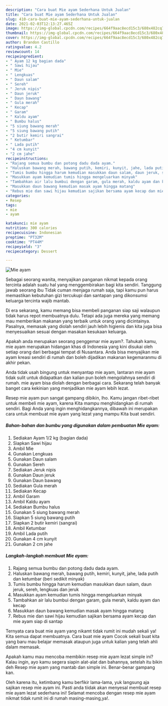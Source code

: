 ```yaml
---
description: "Cara buat Mie ayam Sederhana Untuk Jualan"
title: "Cara buat Mie ayam Sederhana Untuk Jualan"
slug: 410-cara-buat-mie-ayam-sederhana-untuk-jualan
date: 2021-02-03T12:13:27.465Z
image: https://img-global.cpcdn.com/recipes/664f9aac8ecd15c3/680x482cq70/mie-ayam-foto-resep-utama.jpg
thumbnail: https://img-global.cpcdn.com/recipes/664f9aac8ecd15c3/680x482cq70/mie-ayam-foto-resep-utama.jpg
cover: https://img-global.cpcdn.com/recipes/664f9aac8ecd15c3/680x482cq70/mie-ayam-foto-resep-utama.jpg
author: Brandon Castillo
ratingvalue: 4.2
reviewcount: 14
recipeingredient:
- " Ayam 12 kg bagian dada"
- " Sawi hijau"
- " Mie"
- " Lengkuas"
- " Daun salam"
- " Sereh"
- " Jeruk nipis"
- " Daun jeruk"
- " Daun bawang"
- " Gula merah"
- " Kecap"
- " Garam"
- " Kaldu ayam"
- " Bumbu halus"
- "5 siung bawang merah"
- "5 siung bawang putih"
- "2 butir kemiri sangrai"
- " Ketumbar"
- " Lada putih"
- "4 cm kunyit"
- "2 cm jahe"
recipeinstructions:
- "Rajang semua bumbu dan potong dadu dada ayam."
- "Haluskan bawang merah, bawang putih, kemiri, kunyit, jahe, lada putih dan ketumbar (beri sedikit minyak)"
- "Tumis bumbu hingga harum kemudian masukkan daun salam, daun jeruk, sereh, lengkuas dan jeruk"
- "Masukkan ayam kemudian tumis hingga mengeluarkan minyak"
- "Tambahkan air lalu bumbui dengan garam, gula merah, kaldu ayam dan kecap"
- "Masukkan daun bawang kemudian masak ayam hingga matang"
- "Rebus mie dan sawi hijau kemudian sajikan bersama ayam kecap dan mie ayam siap di santap"
categories:
- Resep
tags:
- mie
- ayam

katakunci: mie ayam 
nutrition: 300 calories
recipecuisine: Indonesian
preptime: "PT32M"
cooktime: "PT44M"
recipeyield: "3"
recipecategory: Dessert

---
```



![Mie ayam](https://img-global.cpcdn.com/recipes/664f9aac8ecd15c3/680x482cq70/mie-ayam-foto-resep-utama.jpg)

Sebagai seorang wanita, menyajikan panganan nikmat kepada orang tercinta adalah suatu hal yang menggembirakan bagi kita sendiri. Tanggung jawab seorang ibu Tidak cuman menjaga rumah saja, tapi kamu pun harus memastikan kebutuhan gizi tercukupi dan santapan yang dikonsumsi keluarga tercinta wajib mantab.

Di era  sekarang, kamu memang bisa membeli panganan siap saji walaupun tidak harus repot membuatnya dulu. Tetapi ada juga mereka yang memang mau memberikan makanan yang terbaik untuk orang yang dicintainya. Pasalnya, memasak yang diolah sendiri jauh lebih higienis dan kita juga bisa menyesuaikan sesuai dengan masakan kesukaan keluarga. 



Apakah anda merupakan seorang penggemar mie ayam?. Tahukah kamu, mie ayam merupakan hidangan khas di Indonesia yang kini disukai oleh setiap orang dari berbagai tempat di Nusantara. Anda bisa menyajikan mie ayam kreasi sendiri di rumah dan boleh dijadikan makanan kegemaranmu di akhir pekan.

Anda tidak usah bingung untuk menyantap mie ayam, lantaran mie ayam tidak sulit untuk didapatkan dan kalian pun boleh mengolahnya sendiri di rumah. mie ayam bisa diolah dengan berbagai cara. Sekarang telah banyak banget cara kekinian yang menjadikan mie ayam lebih lezat.

Resep mie ayam pun sangat gampang dibikin, lho. Kamu jangan ribet-ribet untuk membeli mie ayam, karena Kita mampu menghidangkan di rumah sendiri. Bagi Anda yang ingin menghidangkannya, dibawah ini merupakan cara untuk membuat mie ayam yang lezat yang mampu Kita buat sendiri.

<!--inarticleads1-->

##### Bahan-bahan dan bumbu yang digunakan dalam pembuatan Mie ayam:

1. Sediakan  Ayam 1/2 kg (bagian dada)
1. Siapkan  Sawi hijau
1. Ambil  Mie
1. Gunakan  Lengkuas
1. Gunakan  Daun salam
1. Gunakan  Sereh
1. Sediakan  Jeruk nipis
1. Gunakan  Daun jeruk
1. Gunakan  Daun bawang
1. Sediakan  Gula merah
1. Sediakan  Kecap
1. Ambil  Garam
1. Ambil  Kaldu ayam
1. Sediakan  Bumbu halus
1. Gunakan 5 siung bawang merah
1. Siapkan 5 siung bawang putih
1. Siapkan 2 butir kemiri (sangrai)
1. Ambil  Ketumbar
1. Ambil  Lada putih
1. Gunakan 4 cm kunyit
1. Gunakan 2 cm jahe




<!--inarticleads2-->

##### Langkah-langkah membuat Mie ayam:

1. Rajang semua bumbu dan potong dadu dada ayam.
1. Haluskan bawang merah, bawang putih, kemiri, kunyit, jahe, lada putih dan ketumbar (beri sedikit minyak)
1. Tumis bumbu hingga harum kemudian masukkan daun salam, daun jeruk, sereh, lengkuas dan jeruk
1. Masukkan ayam kemudian tumis hingga mengeluarkan minyak
1. Tambahkan air lalu bumbui dengan garam, gula merah, kaldu ayam dan kecap
1. Masukkan daun bawang kemudian masak ayam hingga matang
1. Rebus mie dan sawi hijau kemudian sajikan bersama ayam kecap dan mie ayam siap di santap




Ternyata cara buat mie ayam yang nikamt tidak rumit ini mudah sekali ya! Kita semua dapat membuatnya. Cara buat mie ayam Cocok sekali buat kita yang baru mau belajar memasak ataupun juga untuk kalian yang telah ahli dalam memasak.

Apakah kamu mau mencoba membikin resep mie ayam lezat simple ini? Kalau ingin, ayo kamu segera siapin alat-alat dan bahannya, setelah itu bikin deh Resep mie ayam yang mantab dan simple ini. Benar-benar gampang kan. 

Oleh karena itu, ketimbang kamu berfikir lama-lama, yuk langsung aja sajikan resep mie ayam ini. Pasti anda tiidak akan menyesal membuat resep mie ayam lezat sederhana ini! Selamat mencoba dengan resep mie ayam nikmat tidak rumit ini di rumah masing-masing,ya!.

